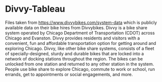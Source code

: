 # Divvy-Tableau

Files taken from https://www.divvybikes.com/system-data which is publicly available data on their bike hires from Divvybikes. Divvy is a bike share system operated by Chicago Department of Transportation (CDOT) across Chicago and Evanston. Divvy provides residents and visitors with a convenient, fun and affordable transportation option for getting around and exploring Chicago. Divvy, like other bike share systems, consists of a fleet of specially-designed, sturdy and durable bikes that are locked into a network of docking stations throughout the region. The bikes can be unlocked from one station and returned to any other station in the system. People use bike share to explore Chicago, commute to work or school, run errands, get to appointments or social engagements, and more.
